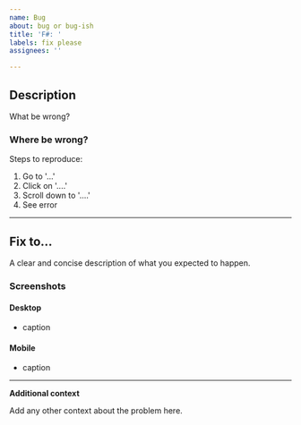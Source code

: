 ```yaml
---
name: Bug
about: bug or bug-ish
title: 'F#: '
labels: fix please
assignees: ''

---
```


## Description

What be wrong?

### Where be wrong?

Steps to reproduce:

1. Go to '...'
2. Click on '....'
3. Scroll down to '....'
4. See error

***

## Fix to…

A clear and concise description of what you expected to happen.

### Screenshots

#### Desktop

 - caption

#### Mobile

 - caption

***

**Additional context**

Add any other context about the problem here.
